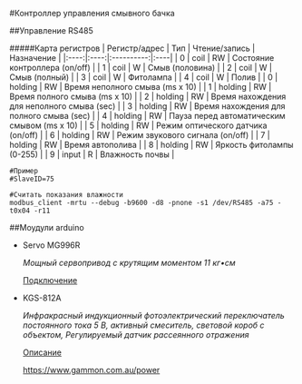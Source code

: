 #Контроллер управления смывного бачка

##Управление RS485

#####Карта регистров
| Регистр/адрес | Тип | Чтение/запись | Назначение |
|:----:|:----:|:----------:|:----|
| 0 | coil | RW | Состояние контроллера (on/off) |
| 1 | coil | W | Смыв (половина) |
| 2 | coil | W | Смыв (полный) |
| 3 | coil | W | Фитолампа |
| 4 | coil | W | Полив |
| 0 | holding | RW | Время неполного смыва (ms х 10) |
| 1 | holding | RW | Время полного смыва (ms х 10) |
| 2 | holding | RW | Время нахождения для неполного смыва (sec) |
| 3 | holding | RW | Время нахождения для полного смыва (sec) |
| 4 | holding | RW | Пауза перед автоматическим смывом (ms х 10) |
| 5 | holding | RW | Режим оптического датчика (on/off) |
| 6 | holding | RW | Режим звукового сигнала (on/off) |
| 7 | holding | RW | Время автополива |
| 8 | holding | RW | Яркость фитолампы (0-255) |
| 9 | input | R | Влажность почвы |

```
#Пример
#SlaveID=75

#Считать показания влажности
modbus_client -mrtu --debug -b9600 -d8 -pnone -s1 /dev/RS485 -a75 -t0x04 -r11
```

##Моудули arduino

* Servo MG996R

    _Мощный сервопривод с крутящим моментом 11 кг•см_

    [Подключение](https://arduinomaster.ru/motor-dvigatel-privod/servoprivody-arduino-sg90-mg995-shema-podklyuchenie-upravlenie/)

* KGS-812A

    _Инфракрасный индукционный фотоэлектрический переключатель постоянного тока 5 В, активный смеситель, световой короб с объектом, Регулируемый датчик рассеянного отражения_

    [Описание](https://aliexpress.ru/item/32924566111.html?spm=2114.13010708.0.0.569733edH4fzUV&_ga=2.240327235.1751222717.1624299732-13203271.1589879025&_gac=1.95691246.1624083932.CjwKCAjwiLGGBhAqEiwAgq3q_tSzBMuBle1FD3e0juSIAgwwJt6U1ldDZepZajvxaWgK-oMccMq6-BoCS9YQAvD_BwE&sku_id=66168372472&item_id=32924566111)
    
    https://www.gammon.com.au/power

